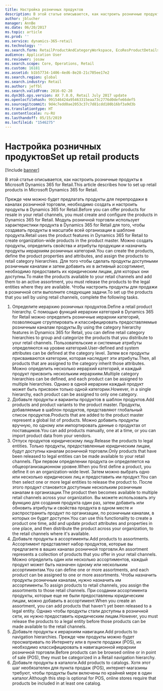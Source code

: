 ```yaml
---
title: Настройка розничных продуктов
description: В этой статье описывается, как настроить розничные продукты в Microsoft Dynamics 365 for Retail.
author: jblucher
manager: AnnBe
ms.date: 06/20/2017
ms.topic: article
ms.prod: ''
ms.service: dynamics-365-retail
ms.technology: ''
ms.search.form: RetailProductAndCategoryWorkspace, EcoResProductDetails
audience: Application User
ms.reviewer: josaw
ms.search.scope: Core, Operations, Retail
ms.custom: 16181
ms.assetid: b1b57734-1406-4ed6-8e28-21c705ee17e2
ms.search.region: global
ms.search.industry: Retail
ms.author: jeffbl
ms.search.validFrom: 2016-02-28
ms.dyn365.ops.version: AX 7.0.0, Retail July 2017 update
ms.openlocfilehash: 991546424a95463315eaa73c2776d0defe66def5
ms.sourcegitcommit: 9d4c7edd0ae2053c37c7d81cdd180b16bf3a9d3b
ms.translationtype: HT
ms.contentlocale: ru-RU
ms.lasthandoff: 05/15/2019
ms.locfileid: "1546275"
---
```

# <a name="set-up-retail-products"></a><span data-ttu-id="e57df-103">Настройка розничных продуктов</span><span class="sxs-lookup"><span data-stu-id="e57df-103">Set up retail products</span></span>

[!include [banner](includes/banner.md)]

<span data-ttu-id="e57df-104">В этой статье описывается, как настроить розничные продукты в Microsoft Dynamics 365 for Retail.</span><span class="sxs-lookup"><span data-stu-id="e57df-104">This article describes how to set up retail products in Microsoft Dynamics 365 for Retail.</span></span>

<span data-ttu-id="e57df-105">Прежде чем можно будет предлагать продукты для перепродажи в каналах розничной торговли, необходимо создать и настроить продукты в Dynamics 365 for Retail.</span><span class="sxs-lookup"><span data-stu-id="e57df-105">Before you can offer products for resale in your retail channels, you must create and configure the products in Dynamics 365 for Retail.</span></span> <span data-ttu-id="e57df-106">Модуль розничной торговли использует характеристики продукта в Dynamics 365 for Retail для того, чтобы создавать продукты в масштабе всей организации в шаблоне продукта.</span><span class="sxs-lookup"><span data-stu-id="e57df-106">Retail uses the product features in Dynamics 365 for Retail to create organization-wide products in the product master.</span></span> <span data-ttu-id="e57df-107">Можно создать продукты, определить свойства и атрибуты продукции и назначить продукты иерархиям розничных категорий.</span><span class="sxs-lookup"><span data-stu-id="e57df-107">You can create the products, define the product properties and attributes, and assign the products to retail category hierarchies.</span></span> <span data-ttu-id="e57df-108">Для того чтобы сделать продукты доступными розничным каналам и затем добавить их в активный ассортимент, необходимо предоставить их юридическим лицам, для которых они доступны.</span><span class="sxs-lookup"><span data-stu-id="e57df-108">To make the products available to your retail channels and add them to an active assortment, you must release the products to the legal entities where they are available.</span></span> <span data-ttu-id="e57df-109">Чтобы настроить продукты для продажи в розничной сети выполните следующие задачи.</span><span class="sxs-lookup"><span data-stu-id="e57df-109">To set up the products that you sell by using retail channels, complete the following tasks.</span></span>

1. <span data-ttu-id="e57df-110">Определите иерархию розничных продуктов.</span><span class="sxs-lookup"><span data-stu-id="e57df-110">Define a retail product hierarchy.</span></span> <span data-ttu-id="e57df-111">С помощью функций иерархии категорий в Dynamics 365 for Retail можно определить розничные иерархии категорий, позволяющие сгруппировать и классифицировать предоставляемые розничным каналам продукты.</span><span class="sxs-lookup"><span data-stu-id="e57df-111">By using the category hierarchy features in Dynamics 365 for Retail, you can define retail category hierarchies to group and categorize the products that you distribute to your retail channels.</span></span> <span data-ttu-id="e57df-112">Пользовательские и системные атрибуты определяются на уровне категорий.</span><span class="sxs-lookup"><span data-stu-id="e57df-112">User-defined and system attributes can be defined at the category level.</span></span> <span data-ttu-id="e57df-113">Затем все продукты присваиваются категории, которая наследует эти атрибуты.</span><span class="sxs-lookup"><span data-stu-id="e57df-113">Then, all products that are assigned to the category inherit those attributes.</span></span> <span data-ttu-id="e57df-114">Можно определить несколько иерархий категорий, и каждый продукт присвоить нескольким иерархиям.</span><span class="sxs-lookup"><span data-stu-id="e57df-114">Multiple category hierarchies can be defined, and each product can be assigned to multiple hierarchies.</span></span> <span data-ttu-id="e57df-115">Однако в одной иерархии каждый продукт может быть присвоен только одной категории.</span><span class="sxs-lookup"><span data-stu-id="e57df-115">However, in a single hierarchy, each product can be assigned to only one category.</span></span>
2. <span data-ttu-id="e57df-116">Добавьте продукты и варианты продуктов в шаблон продуктов.</span><span class="sxs-lookup"><span data-stu-id="e57df-116">Add products and product variants to the product master.</span></span> <span data-ttu-id="e57df-117">Продукты, добавляемые в шаблон продуктов, представляют глобальный список продуктов.</span><span class="sxs-lookup"><span data-stu-id="e57df-117">Products that are added to the product master represent a global list of products.</span></span> <span data-ttu-id="e57df-118">Можно добавить продукты вручную, по одному или импортировать данные о продуктах от поставщиков.</span><span class="sxs-lookup"><span data-stu-id="e57df-118">You can add products manually, one at a time, or you can import product data from your vendors.</span></span>
3. <span data-ttu-id="e57df-119">Отпуск продуктов юридическому лицу.</span><span class="sxs-lookup"><span data-stu-id="e57df-119">Release the products to legal entities.</span></span> <span data-ttu-id="e57df-120">Только продукты, предоставленные юридическим лицам, будут доступны каналам розничной торговли.</span><span class="sxs-lookup"><span data-stu-id="e57df-120">Only products that have been released to legal entities can be made available to your retail channels.</span></span> <span data-ttu-id="e57df-121">При первом определении продукта он определяется на общеорганизационном уровне.</span><span class="sxs-lookup"><span data-stu-id="e57df-121">When you first define a product, you define it on an organization-wide level.</span></span> <span data-ttu-id="e57df-122">Затем можно выбрать одно или несколько юридических лиц и предоставить им продукт.</span><span class="sxs-lookup"><span data-stu-id="e57df-122">You can then select one or more legal entities to release the product to.</span></span> <span data-ttu-id="e57df-123">После этого продукт становится доступным нескольким розничным каналам в организации.</span><span class="sxs-lookup"><span data-stu-id="e57df-123">The product then becomes available to multiple retail channels across your organization.</span></span> <span data-ttu-id="e57df-124">Вы можете использовать эту функцию для создания продукта один раз, затем добавить или обновить атрибуты и свойства продукта в одном месте и распространить продукт по организации, по розничным каналам, в которых он будет доступен.</span><span class="sxs-lookup"><span data-stu-id="e57df-124">You can use this functionality to create a product one time, add and update product attributes and properties in one place, and then distribute the product across your organization, to the retail channels where it's available.</span></span>
4. <span data-ttu-id="e57df-125">Добавьте продукты в ассортименты.</span><span class="sxs-lookup"><span data-stu-id="e57df-125">Add products to assortments.</span></span> <span data-ttu-id="e57df-126">Ассортимент представляет набор продуктов, которые вы предлагаете в ваших каналах розничной торговли.</span><span class="sxs-lookup"><span data-stu-id="e57df-126">An assortment represents a collection of products that you offer in your retail channels.</span></span> <span data-ttu-id="e57df-127">Можно определить один или несколько ассортиментов, каждый продукт может быть назначен одному или нескольким ассортиментам.</span><span class="sxs-lookup"><span data-stu-id="e57df-127">You can define one or more assortments, and each product can be assigned to one or more assortments.</span></span> <span data-ttu-id="e57df-128">Чтобы назначить продукты розничным каналам, нужно назначить им ассортименты.</span><span class="sxs-lookup"><span data-stu-id="e57df-128">To assign products to retail channels, you assign the assortments to those retail channels.</span></span> <span data-ttu-id="e57df-129">При создании ассортимента продукты, которые еще не были предоставлены юридическим лицам, можно добавить в ассортимент.</span><span class="sxs-lookup"><span data-stu-id="e57df-129">When you create an assortment, you can add products that haven't yet been released to a legal entity.</span></span> <span data-ttu-id="e57df-130">Однако чтобы продукты стали доступны в розничной сети, их нужно предоставить юридическим лицам.</span><span class="sxs-lookup"><span data-stu-id="e57df-130">However, you must release the products to a legal entity before those products can be made available to the retail channels.</span></span>
5. <span data-ttu-id="e57df-131">Добавьте продукты к иерархиям навигации.</span><span class="sxs-lookup"><span data-stu-id="e57df-131">Add products to navigation hierarchies.</span></span> <span data-ttu-id="e57df-132">Прежде чем продукты можно будет просматривать по Интернету или в пункте продажи (POS), их необходимо классифицировать в навигационной иерархии розничной торговли.</span><span class="sxs-lookup"><span data-stu-id="e57df-132">Before products can be browsed online or in point of sale (POS), they must be categorized in a Retail navigation hierarchy.</span></span>
6. <span data-ttu-id="e57df-133">Добавьте продукты в каталоги.</span><span class="sxs-lookup"><span data-stu-id="e57df-133">Add products to catalogs.</span></span> <span data-ttu-id="e57df-134">Хотя этот шаг необязателен для пункта продаж (POS), интернет-магазины требуют, чтобы продукты были включены по крайней мере в один каталог.</span><span class="sxs-lookup"><span data-stu-id="e57df-134">Although this step is optional for POS, online stores require that products be included in at least one catalog.</span></span>

